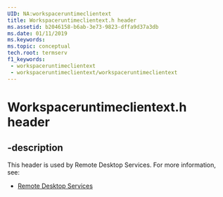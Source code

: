 ```yaml
---
UID: NA:workspaceruntimeclientext
title: Workspaceruntimeclientext.h header
ms.assetid: b2046158-b6ab-3e73-9823-dffa9d37a3db
ms.date: 01/11/2019
ms.keywords: 
ms.topic: conceptual
tech.root: termserv
f1_keywords:
 - workspaceruntimeclientext
 - workspaceruntimeclientext/workspaceruntimeclientext
---
```


# Workspaceruntimeclientext.h header


## -description

This header is used by Remote Desktop Services. For more information, see:

- [Remote Desktop Services](../_termserv/index.md)

